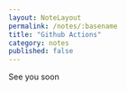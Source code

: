```yaml
---
layout: NoteLayout
permalink: /notes/:basename
title: "Github Actions"
category: notes
published: false
---
```


See you soon
